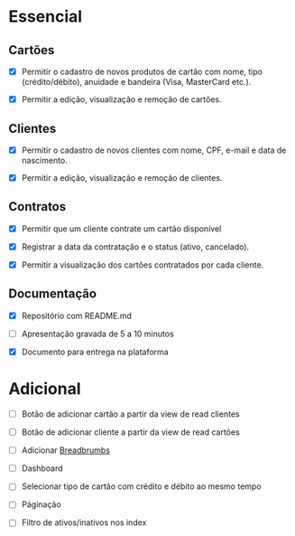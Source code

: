 # Essencial

## Cartões

- [x] Permitir o cadastro de novos produtos de cartão com nome, tipo (crédito/débito), anuidade e bandeira (Visa, MasterCard etc.).

- [x] Permitir a edição, visualização e remoção de cartões.

## Clientes

- [x] Permitir o cadastro de novos clientes com nome, CPF, e-mail e data de nascimento.

- [x] Permitir a edição, visualização e remoção de clientes.

## Contratos

- [x] Permitir que um cliente contrate um cartão disponível

- [x] Registrar a data da contratação e o status (ativo, cancelado).

- [x] Permitir a visualização dos cartões contratados por cada cliente.

## Documentação

- [x] Repositório com README.md

- [ ] Apresentação gravada de 5 a 10 minutos

- [x] Documento para entrega na plataforma

# Adicional

- [ ] Botão de adicionar cartão a partir da view de read clientes

- [ ] Botão de adicionar cliente a partir da view de read cartões

- [ ] Adicionar [Breadbrumbs](https://tailwindcss.com/plus/ui-blocks/application-ui/navigation/breadcrumbs#component-09fbe246cb968a4ab03a97c5da4947ee)

- [ ] Dashboard

- [ ] Selecionar tipo de cartão com crédito e débito ao mesmo tempo

- [ ] Páginação

- [ ] Filtro de ativos/inativos nos index
